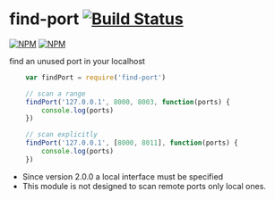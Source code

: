# find-port [![Build Status](https://secure.travis-ci.org/kessler/find-port.png?branch=master)](http://travis-ci.org/kessler/find-port)

[![NPM](https://nodei.co/npm/find-port.png)](https://nodei.co/npm/find-port/)
[![NPM](https://nodei.co/npm-dl/find-port.png)](https://nodei.co/npm/find-port/)

find an unused port in your localhost

```js
	var findPort = require('find-port')

	// scan a range
	findPort('127.0.0.1', 8000, 8003, function(ports) {
		console.log(ports)
	})

	// scan explicitly
	findPort('127.0.0.1', [8000, 8011], function(ports) {
		console.log(ports)
	})
```

- Since version 2.0.0 a local interface must be specified
- This module is not designed to scan remote ports only local ones.